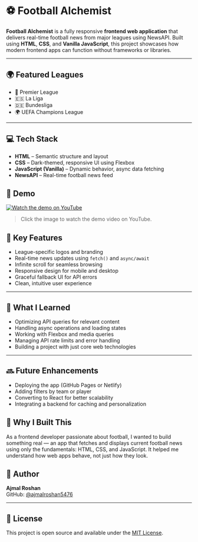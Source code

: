 # ⚽ Football Alchemist

**Football Alchemist** is a fully responsive **frontend web application** that delivers real-time football news from major leagues using NewsAPI. Built using **HTML**, **CSS**, and **Vanilla JavaScript**, this project showcases how modern frontend apps can function without frameworks or libraries.

---

## 🌍 Featured Leagues

- 🏴 Premier League  
- 🇪🇸 La Liga  
- 🇩🇪 Bundesliga  
- 🌍 UEFA Champions League

---

## 💻 Tech Stack

- **HTML** – Semantic structure and layout  
- **CSS** – Dark-themed, responsive UI using Flexbox  
- **JavaScript (Vanilla)** – Dynamic behavior, async data fetching  
- **NewsAPI** – Real-time football news feed

## 🎥 Demo

[![Watch the demo on YouTube](https://img.youtube.com/vi/h-Ja3g2pKgk/0.jpg)](https://youtu.be/h-Ja3g2pKgk)

> Click the image to watch the demo video on YouTube.


## 🚀 Key Features

- League-specific logos and branding  
- Real-time news updates using `fetch()` and `async/await`  
- Infinite scroll for seamless browsing  
- Responsive design for mobile and desktop  
- Graceful fallback UI for API errors  
- Clean, intuitive user experience

---

## 🧠 What I Learned

- Optimizing API queries for relevant content  
- Handling async operations and loading states  
- Working with Flexbox and media queries  
- Managing API rate limits and error handling  
- Building a project with just core web technologies

---

## 🔜 Future Enhancements

- Deploying the app (GitHub Pages or Netlify)  
- Adding filters by team or player  
- Converting to React for better scalability  
- Integrating a backend for caching and personalization



## 📌 Why I Built This

As a frontend developer passionate about football, I wanted to build something real — an app that fetches and displays current football news using only the fundamentals: HTML, CSS, and JavaScript. It helped me understand how web apps behave, not just how they look.

## 🧪 Author

**Ajmal Roshan**  
GitHub: [@ajmalroshan5476](https://github.com/ajmalroshan5476)

---

## 📜 License

This project is open source and available under the [MIT License](LICENSE).

